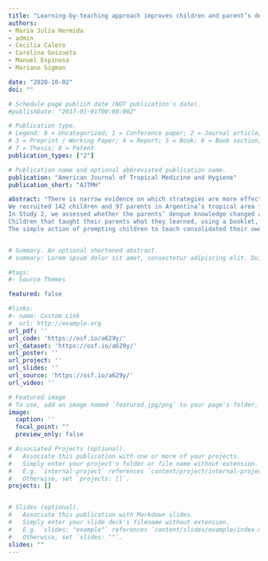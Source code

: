 ```yaml
---
title: "Learning-by-teaching approach improves children and parent’s dengue knowledge (In press)"
authors:
- Maria Julia Hermida
- admin
- Cecilia Calero
- Carolina Goizueta
- Manuel Espinosa
- Mariano Sigman

date: "2020-10-02"
doi: ""

# Schedule page publish date (NOT publication's date).
#publishDate: "2017-01-01T00:00:00Z"

# Publication type.
# Legend: 0 = Uncategorized; 1 = Conference paper; 2 = Journal article;
# 3 = Preprint / Working Paper; 4 = Report; 5 = Book; 6 = Book section;
# 7 = Thesis; 8 = Patent
publication_types: ["2"]

# Publication name and optional abbreviated publication name.
publication: "American Journal of Tropical Medicine and Hygiene"
publication_short: "AJTMH"

abstract: "There is narrow evidence on which strategies are more effective to disseminate public health information. This is particularly relevant for dengue, for which social habits have a great prevention capacity. We investigated how effective are children as health educators, and how much they learn as they teach.
We recruited 142 children and 97 parents in Argentina’s tropical area for two cluster randomized parallel trials. In Study 1 we compared the dynamics of dengue knowledge of 10-year-old children who -after receiving a dengue talk- a) listened to an unrelated topic; b) read a booklet with information about dengue, c) taught their parents about dengue, or d) taught their parents about dengue, using the booklet.
In Study 2, we assessed whether the parents’ dengue knowledge changed after interacting with their children, in comparison with parents learning about dengue from an expert or about an unrelated topic.
Children that taught their parents what they learned, using a booklet, showed 2.53 more correct responses (IC95% [0.20, 4.85]; p = 0.027) than the control group. This style of teaching also serves to effectively propagate knowledge: parents learned from their children the same as from an expert; and significantly more than a control group, even if they were taught with booklets (1.49, IC95% [0.01, 2.96]; p = 0.048) or without (1.94, IC95% [0.44, 3.44]; p= 0.006).  Specifically, after being taught by their children, parents showed on average 1.49 (if they were taught with a booklet) and 1.94 (without booklet) more correct responses than the control group.
The simple action of prompting children to teach consolidated their own knowledge and broadcasted it effectively to their parents. This strategy is a potential low to no-cost method for sharing information about dengue prevention."


# Summary. An optional shortened abstract.
# summary: Lorem ipsum dolor sit amet, consectetur adipiscing elit. Duis posuere tellus ac convallis placerat. Proin tincidunt magna sed ex sollicitudin condimentum.

#tags:
#- Source Themes

featured: false

#links:
#- name: Custom Link
#  url: http://example.org
url_pdf: ''
url_code: 'https://osf.io/a629y/'
url_dataset: 'https://osf.io/a629y/'
url_poster: ''
url_project: ''
url_slides: ''
url_source: 'https://osf.io/a629y/'
url_video: ''

# Featured image
# To use, add an image named `featured.jpg/png` to your page's folder. 
image:
  caption: ''
  focal_point: ""
  preview_only: false

# Associated Projects (optional).
#   Associate this publication with one or more of your projects.
#   Simply enter your project's folder or file name without extension.
#   E.g. `internal-project` references `content/project/internal-project/index.md`.
#   Otherwise, set `projects: []`.
projects: []


# Slides (optional).
#   Associate this publication with Markdown slides.
#   Simply enter your slide deck's filename without extension.
#   E.g. `slides: "example"` references `content/slides/example/index.md`.
#   Otherwise, set `slides: ""`.
slides: ""
---
```

